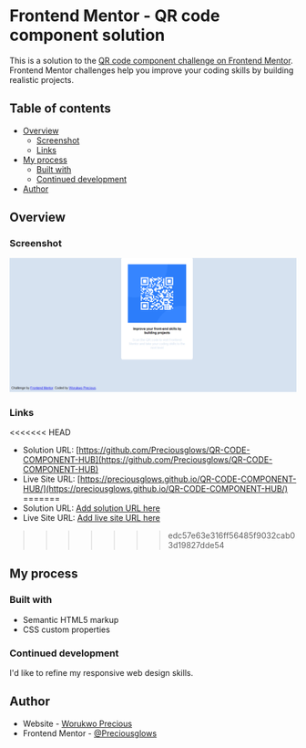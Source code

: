 # Frontend Mentor - QR code component solution

This is a solution to the [QR code component challenge on Frontend Mentor](https://www.frontendmentor.io/challenges/qr-code-component-iux_sIO_H). Frontend Mentor challenges help you improve your coding skills by building realistic projects. 

## Table of contents

- [Overview](#overview)
  - [Screenshot](#screenshot)
  - [Links](#links)
- [My process](#my-process)
  - [Built with](#built-with)
  - [Continued development](#continued-development)
- [Author](#author)


## Overview

### Screenshot

![Desktop Screenshot](./images/Screenshot_2023-06-02%20Frontend%20Mentor%20QR%20code%20component.png)


### Links

<<<<<<< HEAD
- Solution URL: [https://github.com/Preciousglows/QR-CODE-COMPONENT-HUB](https://github.com/Preciousglows/QR-CODE-COMPONENT-HUB)
- Live Site URL: [https://preciousglows.github.io/QR-CODE-COMPONENT-HUB/](https://preciousglows.github.io/QR-CODE-COMPONENT-HUB/)
=======
- Solution URL: [Add solution URL here](https://github.com/Preciousglows/QR-CODE-COMPONENT-HUB)
- Live Site URL: [Add live site URL here](https://your-live-site-url.com)
>>>>>>> edc57e63e316ff56485f9032cab03d19827dde54

## My process

### Built with

- Semantic HTML5 markup
- CSS custom properties


### Continued development

I'd like to refine my responsive web design skills.


## Author

- Website - [Worukwo Precious](#)
- Frontend Mentor - [@Preciousglows](https://www.frontendmentor.io/profile/Preciousglows)
